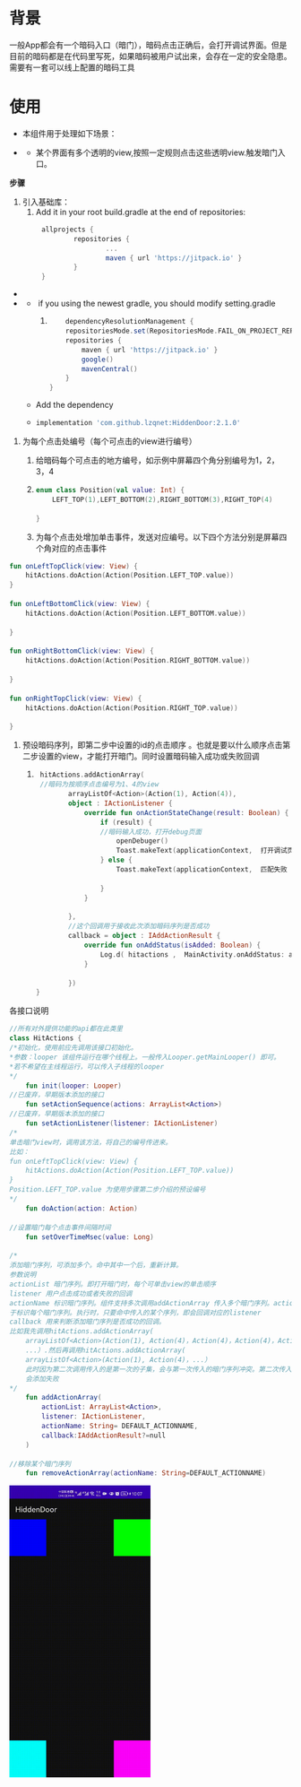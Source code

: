 # 背景 

一般App都会有一个暗码入口（暗门），暗码点击正确后，会打开调试界面。但是目前的暗码都是在代码里写死，如果暗码被用户试出来，会存在一定的安全隐患。需要有一套可以线上配置的暗码工具 

 

# 使用 

- 本组件用于处理如下场景：

- -  某个界面有多个透明的view,按照一定规则点击这些透明view.触发暗门入口。

**步骤**

1. 引入基础库：
   1. Add it in your root build.gradle at the end of repositories:

```Groovy
        allprojects {
                repositories {
                        ...
                        maven { url 'https://jitpack.io' }
                }
        }


```

-

- - ​    if you using the newest gradle,  you should modify setting.gradle
    1. ```Groovy
           dependencyResolutionManagement {
           repositoriesMode.set(RepositoriesMode.FAIL_ON_PROJECT_REPOS)
           repositories {
               maven { url 'https://jitpack.io' }
               google()
               mavenCentral()
           }
       }
       ```
  - Add the dependency
  - ```Groovy
    implementation 'com.github.lzqnet:HiddenDoor:2.1.0'
    ```

1. 为每个点击处编号（每个可点击的view进行编号）
   1. 给暗码每个可点击的地方编号，如示例中屏幕四个角分别编号为1，2，3，4
   2. ```Kotlin
      enum class Position(val value: Int) {
          LEFT_TOP(1),LEFT_BOTTOM(2),RIGHT_BOTTOM(3),RIGHT_TOP(4)

      }
      ```

   3. 为每个点击处增加单击事件，发送对应编号。以下四个方法分别是屏幕四个角对应的点击事件

```Kotlin
fun onLeftTopClick(view: View) {
    hitActions.doAction(Action(Position.LEFT_TOP.value))
}

fun onLeftBottomClick(view: View) {
    hitActions.doAction(Action(Position.LEFT_BOTTOM.value))

}

fun onRightBottomClick(view: View) {
    hitActions.doAction(Action(Position.RIGHT_BOTTOM.value))

}

fun onRightTopClick(view: View) {
    hitActions.doAction(Action(Position.RIGHT_TOP.value))

}
```

1. 预设暗码序列，即第二步中设置的id的点击顺序 。也就是要以什么顺序点击第二步设置的view，才能打开暗门。同时设置暗码输入成功或失败回调
   1. ```Kotlin
       hitActions.addActionArray(
       //暗码为按顺序点击编号为1、4的view
              arrayListOf<Action>(Action(1), Action(4)),
              object : IActionListener {
                  override fun onActionStateChange(result: Boolean) {
                      if (result) {
                      //暗码输入成功，打开debug页面
                          openDebuger()
                          Toast.makeText(applicationContext,  打开调试页面 add , Toast.LENGTH_SHORT).show()
                      } else {
                          Toast.makeText(applicationContext,  匹配失败 add , Toast.LENGTH_SHORT).show()

                      }
                  }

              },
              //这个回调用于接收此次添加暗码序列是否成功
              callback = object : IAddActionResult {
                  override fun onAddStatus(isAdded: Boolean) {
                      Log.d( hitactions ,  MainActivity.onAddStatus: add isAdded=$isAdded  );
                  }

              })
      }
      ```

各接口说明



```Kotlin
//所有对外提供功能的api都在此类里
class HitActions {
/*初始化，使用前应先调用该接口初始化。
*参数：looper 该组件运行在哪个线程上。一般传入Looper.getMainLooper() 即可。
*若不希望在主线程运行，可以传入子线程的looper
*/
    fun init(looper: Looper)
//已废弃，早期版本添加的接口
    fun setActionSequence(actions: ArrayList<Action>)
//已废弃，早期版本添加的接口
    fun setActionListener(listener: IActionListener)
/*
单击暗门view时，调用该方法，将自己的编号传进来。
比如：
fun onLeftTopClick(view: View) {
    hitActions.doAction(Action(Position.LEFT_TOP.value))
}
Position.LEFT_TOP.value 为使用步骤第二步介绍的预设编号
*/
    fun doAction(action: Action)

//设置暗门每个点击事件间隔时间
    fun setOverTimeMsec(value: Long)

/*
添加暗门序列，可添加多个。命中其中一个后，重新计算。
参数说明
actionList 暗门序列。即打开暗门时，每个可单击view的单击顺序
listener 用户点击成功或者失败的回调
actionName 标识暗门序列。组件支持多次调用addActionArray 传入多个暗门序列。actionName用
于标识每个暗门序列。执行时，只要命中传入的某个序列，即会回调对应的listener
callback 用来判断添加暗门序列是否成功的回调。
比如我先调用hitActions.addActionArray(
    arrayListOf<Action>(Action(1), Action(4)，Action(4)，Action(4)，Action(4))
    ...）.然后再调用hitActions.addActionArray(
    arrayListOf<Action>(Action(1), Action(4)，...）
    此时因为第二次调用传入的是第一次的子集，会与第一次传入的暗门序列冲突。第二次传入的暗门序列
    会添加失败
*/
    fun addActionArray(
        actionList: ArrayList<Action>,
        listener: IActionListener,
        actionName: String= DEFAULT_ACTIONNAME,
        callback:IAddActionResult?=null
    )

//移除某个暗门序列
    fun removeActionArray(actionName: String=DEFAULT_ACTIONNAME)
```

<img src= https://github.com/lzqnet/HiddenDoor/blob/master/image/demo.gif  width= 50%   height= 50%   />